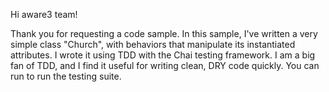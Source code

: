 Hi aware3 team!

Thank you for requesting a code sample. In this sample, I've written a very simple class "Church", with behaviors that manipulate its instantiated attributes. I wrote it using TDD with the Chai testing framework. I am a big fan of TDD, and I find it useful for writing clean, DRY code quickly. You can run <npm test> to run the testing suite. 

